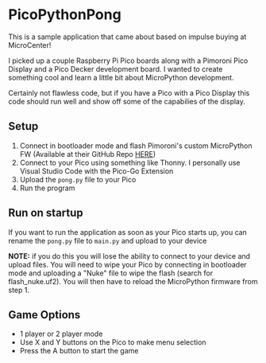 # PicoPythonPong

This is a sample application that came about based on impulse buying at MicroCenter!

I picked up a couple Raspberry Pi Pico boards along with a Pimoroni Pico Display and a Pico Decker development board. I wanted to create something cool and learn a little bit about MicroPython development.

Certainly not flawless code, but if you have a Pico with a Pico Display this code should run well and show off some of the capabilies of the display.

## Setup
1. Connect in bootloader mode and flash Pimoroni's custom MicroPython FW (Available at their GitHub Repo [HERE](https://github.com/pimoroni/pimoroni-pico/releases))
2. Connect to your Pico using something like Thonny. I personally use Visual Studio Code with the Pico-Go Extension
3. Upload the `pong.py` file to your Pico
4. Run the program

## Run on startup

If you want to run the application as soon as your Pico starts up, you can rename the `pong.py` file to `main.py` and upload to your device

**NOTE:** if you do this you will lose the ability to connect to your device and upload files. You will need to wipe your Pico by connecting in bootloader mode and uploading a "Nuke" file to wipe the flash (search for flash_nuke.uf2). You will then have to reload the MicroPython firmware from step 1.

## Game Options

- 1 player or 2 player mode
- Use X and Y buttons on the Pico to make menu selection
- Press the A button to start the game